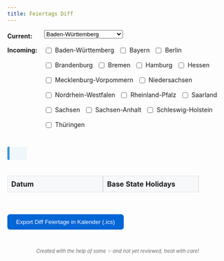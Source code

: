 ```yaml
---
title: Feiertags Diff
---
```


<div class="form-container">
  <div class="form-group">
    <label for="base-state" class="form-label">Current:</label>
    <select id="base-state" name="base-state" onchange="compareHolidays()">
      <option value="Baden-Württemberg">Baden-Württemberg</option>
      <option value="Bayern">Bayern</option>
      <option value="Berlin">Berlin</option>
      <option value="Brandenburg">Brandenburg</option>
      <option value="Bremen">Bremen</option>
      <option value="Hamburg">Hamburg</option>
      <option value="Hessen">Hessen</option>
      <option value="Mecklenburg-Vorpommern">Mecklenburg-Vorpommern</option>
      <option value="Niedersachsen">Niedersachsen</option>
      <option value="Nordrhein-Westfalen">Nordrhein-Westfalen</option>
      <option value="Rheinland-Pfalz">Rheinland-Pfalz</option>
      <option value="Saarland">Saarland</option>
      <option value="Sachsen">Sachsen</option>
      <option value="Sachsen-Anhalt">Sachsen-Anhalt</option>
      <option value="Schleswig-Holstein">Schleswig-Holstein</option>
      <option value="Thüringen">Thüringen</option>
    </select>
  </div>
  <div class="form-group">
    <label for="compare-states" class="form-label">Incoming:</label>
    <div id="compare-states" class="horizontal-checkboxes">
      <label><input type="checkbox" name="compare-state" value="Baden-Württemberg" onchange="compareHolidays()"> Baden-Württemberg</label>
      <label><input type="checkbox" name="compare-state" value="Bayern" onchange="compareHolidays()"> Bayern</label>
      <label><input type="checkbox" name="compare-state" value="Berlin" onchange="compareHolidays()"> Berlin</label>
      <label><input type="checkbox" name="compare-state" value="Brandenburg" onchange="compareHolidays()"> Brandenburg</label>
      <label><input type="checkbox" name="compare-state" value="Bremen" onchange="compareHolidays()"> Bremen</label>
      <label><input type="checkbox" name="compare-state" value="Hamburg" onchange="compareHolidays()"> Hamburg</label>
      <label><input type="checkbox" name="compare-state" value="Hessen" onchange="compareHolidays()"> Hessen</label>
      <label><input type="checkbox" name="compare-state" value="Mecklenburg-Vorpommern" onchange="compareHolidays()"> Mecklenburg-Vorpommern</label>
      <label><input type="checkbox" name="compare-state" value="Niedersachsen" onchange="compareHolidays()"> Niedersachsen</label>
      <label><input type="checkbox" name="compare-state" value="Nordrhein-Westfalen" onchange="compareHolidays()"> Nordrhein-Westfalen</label>
      <label><input type="checkbox" name="compare-state" value="Rheinland-Pfalz" onchange="compareHolidays()"> Rheinland-Pfalz</label>
      <label><input type="checkbox" name="compare-state" value="Saarland" onchange="compareHolidays()"> Saarland</label>
      <label><input type="checkbox" name="compare-state" value="Sachsen" onchange="compareHolidays()"> Sachsen</label>
      <label><input type="checkbox" name="compare-state" value="Sachsen-Anhalt" onchange="compareHolidays()"> Sachsen-Anhalt</label>
      <label><input type="checkbox" name="compare-state" value="Schleswig-Holstein" onchange="compareHolidays()"> Schleswig-Holstein</label>
      <label><input type="checkbox" name="compare-state" value="Thüringen" onchange="compareHolidays()"> Thüringen</label>
    </div>
  </div>
</div>

<div id="next-holiday" class="next-holiday">
  <!-- Next holiday information will be dynamically added here -->
</div>

<div id="result" class="diff-container">
  <table id="holidays-table">
    <thead>
      <tr>
        <th>Datum</th>
        <th id="base-state-header">Base State Holidays</th>
        <!-- Compare state headers will be dynamically added here -->
      </tr>
    </thead>
    <tbody id="holidays-table-body">
      <!-- Holiday rows will be dynamically added here -->
    </tbody>
  </table>
</div>

<button id="download-ics" class="download-button">Export Diff Feiertage in Kalender (.ics)</button>

<p class="disclaimer">Created with the help of some ✨ and not yet reviewed, treat with care!</p>

<style>
    .main-content {
        max-width: 80%;
        margin: 0 auto;
    }

    @media (max-width: 768px) {
        .main-content {
            max-width: 95%;
            margin: 0 auto;
        }

        .form-group {
            flex-direction: column;
        }

        .form-label {
            margin-bottom: 5px;
        }

        #base-state {
            width: 100%;
            max-width: none;
        }

        .horizontal-checkboxes {
            flex-direction: column;
            gap: 8px;
        }

        .horizontal-checkboxes label {
            margin-left: 0;
            font-size: 14px;
        }

        .next-holiday {
            font-size: 14px;
            padding: 10px;
        }

        /* Disable sticky columns on mobile */
        th:first-child,
        td:first-child,
        th:nth-child(2),
        td:nth-child(2) {
            position: static;
            min-width: 120px;
        }

        /* Adjust table for better mobile view */
        th, td {
            padding: 6px;
            min-width: 120px;
            font-size: 14px;
        }

        .download-button {
            width: 100%;
            margin: 15px 0;
            padding: 12px;
            font-size: 16px;
        }

        /* Make the table container full-width on mobile */
        .diff-container {
            margin: 0 -15px;
            width: calc(100% + 30px);
        }
    }


    @media (max-width: 768px) {
        .main-content {
            max-width: 95%;
            margin: 0 auto;
        }

        .form-group {
            flex-direction: column;
        }

        .form-label {
            margin-bottom: 5px;
        }

        #base-state {
            width: 100%;
            max-width: none;
        }

        .horizontal-checkboxes {
            flex-direction: column;
            gap: 8px;
        }

        .horizontal-checkboxes label {
            margin-left: 0;
            font-size: 14px;
        }

        .next-holiday {
            font-size: 14px;
            padding: 10px;
        }

        /* Disable sticky columns on mobile */
        th:first-child,
        td:first-child,
        th:nth-child(2),
        td:nth-child(2) {
            position: static;
            min-width: 120px;
        }

        /* Adjust table for better mobile view */
        th, td {
            padding: 6px;
            min-width: 120px;
            font-size: 14px;
        }

        .download-button {
            width: 100%;
            margin: 15px 0;
            padding: 12px;
            font-size: 16px;
        }

        /* Make the table container full-width on mobile */
        .diff-container {
            margin: 0 -15px;
            width: calc(100% + 30px);
        }
    }


    @media (max-width: 768px) {
        .main-content {
            max-width: 95%;
            margin: 0 auto;
        }

        .form-group {
            flex-direction: column;
        }

        .form-label {
            margin-bottom: 5px;
        }

        #base-state {
            width: 100%;
            max-width: none;
        }

        .horizontal-checkboxes {
            flex-direction: column;
            gap: 8px;
        }

        .horizontal-checkboxes label {
            margin-left: 0;
            font-size: 14px;
        }

        .next-holiday {
            font-size: 14px;
            padding: 10px;
        }

        /* Disable sticky columns on mobile */
        th:first-child,
        td:first-child,
        th:nth-child(2),
        td:nth-child(2) {
            position: static;
            min-width: 120px;
        }

        /* Adjust table for better mobile view */
        th, td {
            padding: 6px;
            min-width: 120px;
            font-size: 14px;
        }

        .download-button {
            width: 100%;
            margin: 15px 0;
            padding: 12px;
            font-size: 16px;
        }

        /* Make the table container full-width on mobile */
        .diff-container {
            margin: 0 -15px;
            width: calc(100% + 30px);
        }
    }


    @media (max-width: 768px) {
        .main-content {
            max-width: 95%;
            margin: 0 auto;
        }

        .form-group {
            flex-direction: column;
        }

        .form-label {
            margin-bottom: 5px;
        }

        #base-state {
            width: 100%;
            max-width: none;
        }

        .horizontal-checkboxes {
            flex-direction: column;
            gap: 8px;
        }

        .horizontal-checkboxes label {
            margin-left: 0;
            font-size: 14px;
        }

        .next-holiday {
            font-size: 14px;
            padding: 10px;
        }

        /* Disable sticky columns on mobile */
        th:first-child,
        td:first-child,
        th:nth-child(2),
        td:nth-child(2) {
            position: static;
            min-width: 120px;
        }

        /* Adjust table for better mobile view */
        th, td {
            padding: 6px;
            min-width: 120px;
            font-size: 14px;
        }

        .download-button {
            width: 100%;
            margin: 15px 0;
            padding: 12px;
            font-size: 16px;
        }

        /* Make the table container full-width on mobile */
        .diff-container {
            margin: 0 -15px;
            width: calc(100% + 30px);
        }
    }

    .diff-container {
        overflow-x: auto;
        position: relative;
    }
    table {
        width: 100%;
        border-collapse: separate;
        border-spacing: 0;
        table-layout: fixed;
        overflow: hidden;
    }

    th, td {
        padding: 8px;
        border: 1px solid #e1e4e8;
        text-align: left;
        min-width: 200px;
    }

    /* Sticky first two columns */
    th:first-child,
    td:first-child {
        position: sticky;
        left: 0;
        z-index: 2;
        background: white;
        border-right: 2px solid #e1e4e8;
    }

    th:nth-child(2),
    td:nth-child(2) {
        position: sticky;
        left: 200px; /* same as min-width */
        z-index: 1;
        background: white;
        border-right: 2px solid #e1e4e8;
    }

    th:first-child,
    th:nth-child(2) {
        z-index: 3;
        background: #f6f8fa;
    }

    tr:nth-child(odd) td:first-child,
    tr:nth-child(odd) td:nth-child(2) {
        background: #fafafa;
    }
    .added {
        background-color: #e6ffed;
        color: #22863a;
    }
    .removed {
        background-color: #ffeef0;
        color: #cb2431;
    }
    .horizontal-checkboxes {
        display: flex;
        flex-wrap: wrap;
        gap: 10px;
        padding-left: 0;
    }
    .horizontal-checkboxes label {
        display: flex;
        gap: 5px;

    }
    .next-holiday {
        margin: 20px 0;
        background-color: #f0f7fb;
        border-left: 5px solid #3498db;
        padding: 15px;
        padding-right: 25px;
        border-radius: 3px;
        display: inline-block;
        max-width: 100%;
    }
    .warning-icon {
        color: #d9534f;
        margin-left: 5px;
    }
    .form-container {
        margin-bottom: 20px;
    }
    .form-group {
        display: flex;
        align-items: flex-start;
        margin-bottom: 10px;
    }
    .form-group label {
        padding-top: 5px;
    }
    .form-label {
        min-width: 6em;
        font-weight: bold;
    }
    .disclaimer {
        text-align: center;
        font-style: italic;
        color: #666;
        margin-top: 2em;
        font-size: 0.8em;
    }
    .download-button {
        margin: 20px 0;
        padding: 10px 20px;
        background-color: #0366d6;
        color: white;
        border: none;
        border-radius: 6px;
        cursor: pointer;
    }
    .download-button:hover {
        background-color: #045cb5;
    }
</style>
<script>
  let holidays = {};

  const STATE_TO_NAME = {
      'DE-BW': 'Baden-Württemberg',
      'DE-BY': 'Bayern',
      'DE-BE': 'Berlin',
      'DE-BB': 'Brandenburg',
      'DE-HB': 'Bremen',
      'DE-HH': 'Hamburg',
      'DE-HE': 'Hessen',
      'DE-MV': 'Mecklenburg-Vorpommern',
      'DE-NI': 'Niedersachsen',
      'DE-NW': 'Nordrhein-Westfalen',
      'DE-RP': 'Rheinland-Pfalz',
      'DE-SL': 'Saarland',
      'DE-SN': 'Sachsen',
      'DE-ST': 'Sachsen-Anhalt',
      'DE-SH': 'Schleswig-Holstein',
      'DE-TH': 'Thüringen'
    };

  const NAME_TO_STATE = Object.entries(STATE_TO_NAME).reduce((acc, [abbr, name]) => {
    acc[name] = abbr;
    return acc;
  }, {});

  async function fetchHolidays() {
    const currentYear = new Date().getFullYear();
    const response = await fetch(`https://date.nager.at/api/v3/PublicHolidays/${currentYear}/DE`);
    const data = await response.json();    

    // Initialize holidays object
    holidays = Object.values(STATE_TO_NAME).reduce((acc, state) => {
      acc[state] = [];
      return acc;
    }, {});

    // Transform API data into required format
    data.forEach(holiday => {
      const holidayData = {
        date: holiday.date,
        name: holiday.localName
      };

      // If holiday is global, add it to all states
      if (holiday.global) {
        Object.keys(holidays).forEach(state => {
          holidays[state].push({...holidayData});
        });
        return;
      }

      // Add holiday to specific states
      if (holiday.counties) {
        holiday.counties.forEach(county => {
          const stateName = stateMapping[county];
          if (stateName && holidays[stateName]) {
            holidays[stateName].push({...holidayData});
          }
        });
      }
    });

    // Sort holidays by date for each state
    Object.keys(holidays).forEach(state => {
      holidays[state].sort((a, b) => a.date.localeCompare(b.date));
    });

    compareHolidays();
  }

  function getQueryParams() {
    const params = new URLSearchParams(window.location.search);
    return {
      currentState: params.get('current'),
      incomingStates: params.getAll('incoming')
    };
  }

  function updateURL(baseState, compareStates) {
    const params = new URLSearchParams();
    params.set('current', baseState);
    compareStates.forEach(state => params.append('incoming', state));
    const newUrl = `${window.location.pathname}?${params.toString()}`;
    window.history.pushState({}, '', newUrl);
  }

  function getNextHoliday() {
    const today = new Date().toISOString().split('T')[0];
    const allHolidays = Object.values(holidays).flat();
    const futureHolidays = allHolidays.filter(holiday => holiday.date >= today);
    futureHolidays.sort((a, b) => new Date(a.date) - new Date(b.date));
    return futureHolidays[0];
  }

  function updateNextHolidaySection() {
    const nextHoliday = getNextHoliday();
    if (!nextHoliday) return;

    const baseState = document.getElementById('base-state').value;
    const compareStates = Array.from(document.querySelectorAll('input[name="compare-state"]:checked')).map(el => el.value);
    const selectedStates = [baseState, ...compareStates];

    const statesWithHoliday = selectedStates.filter(state => 
      holidays[state].some(holiday => holiday.date === nextHoliday.date)
    );
    const statesWithoutHoliday = selectedStates.filter(state => 
      !holidays[state].some(holiday => holiday.date === nextHoliday.date)
    );

    const formatStateList = (states) => {
      if (states.length === 0) return '';
      if (states.length === 1) return states[0];
      const lastState = states[states.length - 1];
      const otherStates = states.slice(0, -1);
      return `${otherStates.join(', ')} oder ${lastState}`;
    };

    const nextHolidayDiv = document.getElementById('next-holiday');
    nextHolidayDiv.innerHTML = `
      Nächster Feiertag ist <strong>${nextHoliday.name} am ${nextHoliday.date}</strong>
      ${statesWithHoliday.length ? `in ${formatStateList(statesWithHoliday.map(state => `${state} 😎`))}` : ''}
      ${statesWithoutHoliday.length ? `und nicht in ${formatStateList(statesWithoutHoliday.map(state => `${state} 👨‍💻`))}` : ''}.
    `;
  }

  function getWeekdaySuffix(dateString) {
    const date = new Date(dateString);
    return date.toLocaleDateString('de-DE', { weekday: 'short' });
  }

  function compareHolidays() {
    const baseState = document.getElementById('base-state').value;
    let compareStates = Array.from(document.querySelectorAll('input[name="compare-state"]:checked')).map(el => el.value);

    updateURL(baseState, compareStates);

    const baseHolidays = holidays[baseState] || [];
    const holidaysTableBody = document.getElementById('holidays-table-body');
    const holidaysTableHead = document.querySelector('#holidays-table thead tr');
    const baseStateHeader = document.getElementById('base-state-header');

    holidaysTableBody.innerHTML = '';
    baseStateHeader.textContent = `Current: ${baseState}`;
    holidaysTableHead.innerHTML = `<th>Date</th><th id="base-state-header">Current: ${baseState}</th>`;

    // Remove the base state from the compare states if it is selected
    compareStates = compareStates.filter(state => state !== baseState);

    compareStates.forEach(state => {
      const th = document.createElement('th');
      th.textContent = `Incoming: ${state}`;
      holidaysTableHead.appendChild(th);
    });

    const allDates = new Set(baseHolidays.map(holiday => holiday.date));
    compareStates.forEach(state => {
      holidays[state].forEach(holiday => allDates.add(holiday.date));
    });

    const sortedDates = Array.from(allDates).sort((a, b) => new Date(a) - new Date(b));

    sortedDates.forEach(date => {
      const tr = document.createElement('tr');
      const baseHoliday = baseHolidays.find(h => h.date === date);
      const baseTd = document.createElement('td');
      const dateTd = document.createElement('td');
      dateTd.textContent = `${date} (${getWeekdaySuffix(date)})`;

      let hasDiff = false;

      if (baseHoliday) {
        baseTd.textContent = `${baseHoliday.name}`;
      } else {
        baseTd.textContent = 'Kein Feiertag';
        baseTd.classList.add('removed');
        hasDiff = true;
      }
      tr.appendChild(dateTd);
      tr.appendChild(baseTd);

      compareStates.forEach(state => {
        const td = document.createElement('td');
        const stateHoliday = holidays[state].find(h => h.date === date);
        if (stateHoliday) {
          td.textContent = `${stateHoliday.name}`;
          if (!baseHoliday) {
            td.classList.add('added');
            hasDiff = true;
          }
        } else {
          td.textContent = 'Kein Feiertag';
          td.classList.add('removed');
          hasDiff = true;
        }
        tr.appendChild(td);
      });

      if (hasDiff) {
        dateTd.innerHTML += ' <span class="warning-icon">⚠️</span>';
      }

      holidaysTableBody.appendChild(tr);
    });

    // Remove the checkbox for the select base state
    document.querySelectorAll('input[name="compare-state"]').forEach(checkbox => {
      checkbox.parentElement.style.display = checkbox.value === baseState ? 'none' : 'flex';
    });

    updateNextHolidaySection();
  }

  function generateICS(conflicts) {
    const now = new Date().toISOString().replace(/[-:.]/g, '').split('T')[0];
    
    const icsContent = [
        'BEGIN:VCALENDAR',
        'VERSION:2.0',
        'PRODID:-//Feiertags-Diff//DE',
        ...conflicts.map(conflict => {
            const date = conflict.date.replace(/-/g, '');
            const uid = `${date}-${Math.random().toString(36).substr(2, 9)}`;
            const states = conflict.states.join(', ');
            
            return [
                'BEGIN:VEVENT',
                `UID:${uid}`,
                `DTSTAMP:${now}T000000Z`,
                `DTSTART;VALUE=DATE:${date}`,
                `DTEND;VALUE=DATE:${date}`,
                `STATUS:TENTATIVE`,
                `SUMMARY:${conflict.holiday} (Konflikt)`,
                `DESCRIPTION;ALTREP="data:text/html,Unterschiedliche Feiertage in: ${states}.%3Cbr%3E%3Cbr%3EGeneriert%20mit%20%3Ca%20href%3D%22${window.location.href}%22%3EFeiertags-Diff%3C%2Fa%3E.":Unterschiedliche Feiertage in: ${states}.\n\nGeneriert mit ${window.location.href}.`,
                'END:VEVENT'
            ].join('\r\n');
        }),
        'END:VCALENDAR'
    ].join('\r\n');

    return icsContent;
}

function downloadICS() {
    const baseState = document.getElementById('base-state').value;
    const compareStates = Array.from(document.querySelectorAll('input[name="compare-state"]:checked')).map(el => el.value);
    const conflicts = [];

    // Get all dates with differences
    document.querySelectorAll('#holidays-table-body tr').forEach(row => {
        if (row.querySelector('.warning-icon')) {
            const date = row.cells[0].textContent.trim().replace(' ⚠️', '');
            const states = [baseState, ...compareStates];
            const stateHolidays = states.map(state => {
                const idx = states.indexOf(state) + 1;
                return row.cells[idx].textContent;
            });
            
            conflicts.push({
                date: date,
                holiday: stateHolidays.find(h => h !== 'Kein Feiertag') || 'Feiertags-Konflikt',
                states: states
            });
        }
    });

    const icsContent = generateICS(conflicts);
    const blob = new Blob([icsContent], { type: 'text/calendar;charset=utf-8' });
    const link = document.createElement('a');
    link.href = URL.createObjectURL(blob);
    link.download = 'feiertags-diff.ics';
    document.body.appendChild(link);
    link.click();
    document.body.removeChild(link);
}

  document.addEventListener('DOMContentLoaded', async () => {
    const { currentState, incomingStates } = getQueryParams();
    if (currentState) {
      document.getElementById('base-state').value = currentState;
    }
    incomingStates.forEach(state => {
      const checkbox = document.querySelector(`input[name="compare-state"][value="${state}"]`);
      if (checkbox) {
        checkbox.checked = true;
      }
    });
    await fetchHolidays();
    document.getElementById('download-ics').addEventListener('click', downloadICS);
  });
</script>
